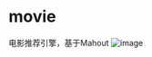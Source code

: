 # movie
电影推荐引擎，基于Mahout
![image](https://github.com/ButBueatiful/Dinozhang/WebContent/images/show.png)